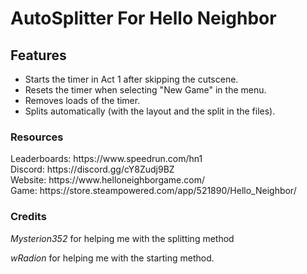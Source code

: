 <h1>AutoSplitter For Hello Neighbor</h1>
<div>
<h2>Features</h2>

<ul> 
  <li>Starts the timer in Act 1 after skipping the cutscene.
  <li>Resets the timer when selecting "New Game" in the menu.
  <li>Removes loads of the timer.
  <li>Splits automatically (with the layout and the split in the files).
  
</ul>

<h3>Resources</h3>
<div>
Leaderboards: https://www.speedrun.com/hn1
</div> <div>
Discord: https://discord.gg/cY8Zudj9BZ
</div> <div>
Website: https://www.helloneighborgame.com/
</div> <div>
Game: https://store.steampowered.com/app/521890/Hello_Neighbor/

<h3>Credits</h3>

<em> Mysterion352 </em> for helping me with the splitting method
<div>
<em>wRadion </em> for helping me with the starting method.
</div>







 
  



